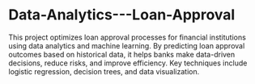 # Data-Analytics---Loan-Approval
This project optimizes loan approval processes for financial institutions using data analytics and machine learning. By predicting loan approval outcomes based on historical data, it helps banks make data-driven decisions, reduce risks, and improve efficiency. Key techniques include logistic regression, decision trees, and data visualization.
